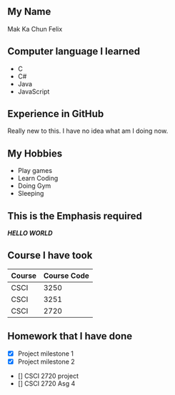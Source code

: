## My Name

Mak Ka Chun Felix

## Computer language I learned

- C
- C#
- Java
- JavaScript

## Experience in GitHub

Really new to this. I have no idea what am I doing now.

## My Hobbies

- Play games
- Learn Coding
- Doing Gym
- Sleeping

## This is the Emphasis required

***HELLO WORLD***

## Course I have took
|  Course  | Course Code    |
| :------------- | :------------- |
| CSCI       | 3250 |
| CSCI     | 3251  |
| CSCI     |  2720  |

## Homework that I have done
- [x] Project milestone 1
- [x] Project milestone 2
- [] CSCI 2720 project
- [] CSCI 2720 Asg 4

